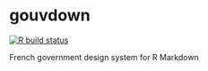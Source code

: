 # gouvdown

<!-- badges: start -->
[![R build status](https://github.com/spyrales/gouvdown/workflows/R-CMD-check/badge.svg)](https://github.com/spyrales/gouvdown/actions)
<!-- badges: end -->

French government design system for R Markdown
